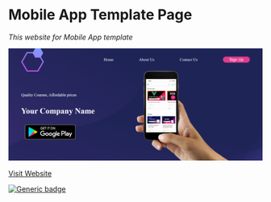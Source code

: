 # Mobile App Template Page
*This website for Mobile App template*

![Outpout](/img/output.png)

[Visit Website](https://mobileappprowiggle.netlify.app/)

[![Generic badge](https://img.shields.io/badge/Live-STATUS-<COLOR>.svg)](https://mobileappprowiggle.netlify.app/)

